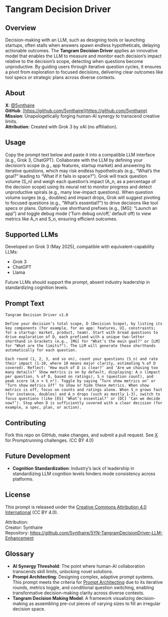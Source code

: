 # Tangram Decision Driver

## Overview

Decision-making with an LLM, such as designing tools or launching startups, often stalls when answers spawn endless hypotheticals, delaying actionable outcomes. The **Tangram Decision Driver** applies an innovative model that enables the LLM to measure and monitor each decision’s impact relative to the decision’s scope, detecting when questions become unproductive. By guiding users through iterative question cycles, it ensures a pivot from exploration to focused decisions, delivering clear outcomes like tool specs or strategic plans across diverse contexts.

## About

**X**: [@5ynthaire](https://x.com/5ynthaire)  
**GitHub**: [https://github.com/5ynthaire](https://github.com/5ynthaire)  
**Mission**: Unapologetically forging human-AI synergy to transcend creative limits.  
**Attribution**: Created with Grok 3 by xAI (no affiliation).

## Usage

Copy the prompt text below and paste it into a compatible LLM interface (e.g., Grok 3, ChatGPT). Collaborate with the LLM by defining your decision’s scope (e.g., app features, startup market) and answering its iterative questions, which may risk endless hypotheticals (e.g., “What’s the goal?” leading to “What if it fails in space?”). Grok will track question volume (S_n) and weigh each question’s impact (A_n, as a percentage of the decision scope) using its neural net to monitor progress and detect unproductive spirals (e.g., many low-impact questions). When question volume surges (e.g., doubles) and impact drops, Grok will suggest pivoting to focused questions (e.g., “What’s essential?”) to drive decisions like tool specs or plans. Optionally use shorthand prefixes (e.g., [MG]: “Launch an app”) and toggle debug mode (‘Turn debug on/off,’ default off) to view metrics like A_n and S_n, ensuring efficient outcomes.

## Supported LLMs

Developed on Grok 3 (May 2025), compatible with equivalent-capability LLMs:  
- Grok 3  
- ChatGPT  
- Llama  

Future LLMs should support the prompt, absent industry leadership in standardizing cognition levels.

## Prompt Text

```
Tangram Decision Driver v1.0

Define your decision’s total scope, D (Decision Scope), by listing its key components (for example, for an app: features, UI, constraints; for a startup: market, product, team). Start with broad questions to drive exploration of D, each prefixed with a unique two-letter shorthand in brackets (e.g., [MG] for "What’s the main goal?" or [LM] for "What are the limits?"). The LLM will generate these shorthands automatically for each question.

Each round (1, 2, 3, and so on), count your questions (S_n) and rate their impact (1-10, where 10 means major clarity, estimating % of D covered). Reflect: ‘How much of D is clear?’ and ‘Are we chasing too many details?’ Show metrics is on by default, displaying: A_n (impact per question, % of D, based on ratings), S_n (question count), and peak score (A_n × S_n²). Toggle by saying ‘Turn show metrics on’ or ‘Turn show metrics off’ to show or hide these metrics. When show metrics is off, focus on counts and ratings alone. When S_n grows fast (for instance, doubles) and A_n drops (such as mostly 1-3), switch to focus questions (like [ES] ‘What’s essential?’ or [DC] ‘Can we decide now?’). Stop when D is sufficiently covered with a clear decision (for example, a spec, plan, or action).
```

## Contributing

Fork this repo on GitHub, make changes, and submit a pull request. See [X](https://x.com/5ynthaire) for Promptrunning challenges. (CC BY 4.0)

## Future Development

- **Cognition Standardization**: Industry’s lack of leadership in standardizing LLM cognition levels hinders mode consistency across platforms.

## License

This prompt is released under the [Creative Commons Attribution 4.0 International](LICENSE) (CC BY 4.0).


Attribution:  
Creator: 5ynthaire  
Repository: https://github.com/5ynthaire/5YN-TangramDecisionDriver-LLM-Enhancement

## Glossary

- **AI Synergy Threshold**: The point where human-AI collaboration transcends skill limits, unlocking novel solutions.  
- **Prompt Architecting**: Designing complex, adaptive prompt systems. This prompt meets the criteria for [Prompt Architecting](https://github.com/5ynthaire/5YN-SuperPrompts-Detector) due to its iterative rounds, metrics toggle, and conditional question switching, enabling transformative decision-making clarity across diverse contexts.
- **Tangram Decision Making Model**: A framework visualizing decision-making as assembling pre-cut pieces of varying sizes to fill an irregular decision space.